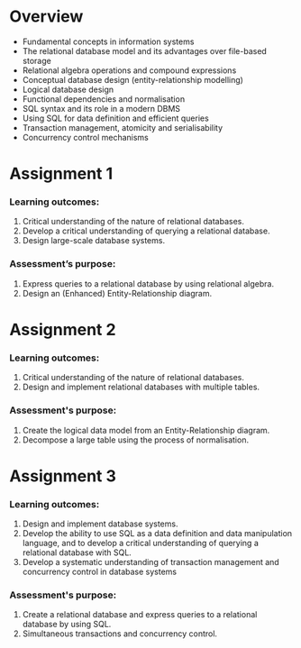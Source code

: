 # Overview
- Fundamental concepts in information systems
- The relational database model and its advantages over file-based storage
- Relational algebra operations and compound expressions
- Conceptual database design (entity-relationship modelling)
- Logical database design
- Functional dependencies and normalisation
- SQL syntax and its role in a modern DBMS
- Using SQL for data definition and efficient queries
- Transaction management, atomicity and serialisability
- Concurrency control mechanisms

# Assignment 1
### Learning outcomes:
1. Critical understanding of the nature of relational databases.
2. Develop a critical understanding of querying a relational database.
3. Design large-scale database systems.

### Assessment’s purpose:
1. Express queries to a relational database by using relational algebra.
2. Design an (Enhanced) Entity-Relationship diagram.

# Assignment 2
### Learning outcomes:
1. Critical understanding of the nature of relational databases.
2. Design and implement relational databases with multiple tables.

### Assessment's purpose:
1. Create the logical data model from an Entity-Relationship diagram.
2. Decompose a large table using the process of normalisation.

# Assignment 3
### Learning outcomes:
1. Design and implement database systems.
2. Develop the ability to use SQL as a data definition and data manipulation language, and to develop a critical understanding of querying a relational database with SQL.
3. Develop a systematic understanding of transaction management and concurrency control in database systems

### Assessment's purpose:
1. Create a relational database and express queries to a relational database by using SQL.
2. Simultaneous transactions and concurrency control.

